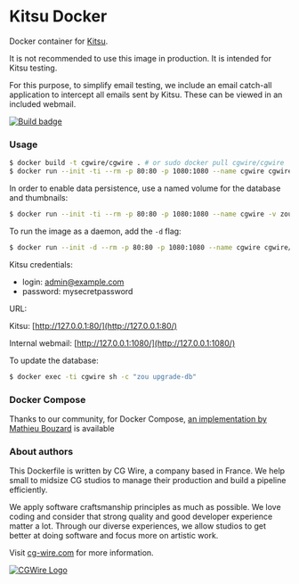 # Kitsu Docker

Docker container for [Kitsu](https://kitsu.cg-wire.com/).

It is not recommended to use this image in production. It is intended for Kitsu
testing.

For this purpose, to simplify email testing, we include an email catch-all
application to intercept all emails sent by Kitsu. These can be viewed in an
included webmail.

[![Build badge](https://app.travis-ci.com/cgwire/cgwire.svg?branch=master)](https://app.travis-ci.com/cgwire/cgwire)

### Usage

```bash
$ docker build -t cgwire/cgwire . # or sudo docker pull cgwire/cgwire
$ docker run --init -ti --rm -p 80:80 -p 1080:1080 --name cgwire cgwire/cgwire
```

In order to enable data persistence, use a named volume for the database and thumbnails:

```bash
$ docker run --init -ti --rm -p 80:80 -p 1080:1080 --name cgwire -v zou-storage:/var/lib/postgresql -v zou-storage:/opt/zou/previews cgwire/cgwire
```

To run the image as a daemon, add the `-d` flag:

```bash
$ docker run --init -d --rm -p 80:80 -p 1080:1080 --name cgwire cgwire/cgwire
```

Kitsu credentials:

* login: admin@example.com
* password: mysecretpassword

URL:

Kitsu: [http://127.0.0.1:80/](http://127.0.0.1:80/)

Internal webmail: [http://127.0.0.1:1080/](http://127.0.0.1:1080/)

To update the database:

```bash
$ docker exec -ti cgwire sh -c "zou upgrade-db"
```

### Docker Compose

Thanks to our community, for Docker Compose, [an implementation by Mathieu Bouzard](https://gitlab.com/mathbou/docker-cgwire)
is available

### About authors

This Dockerfile is written by CG Wire, a company based in France. We help small
to midsize CG studios to manage their production and build a pipeline
efficiently.

We apply software craftsmanship principles as much as possible. We love
coding and consider that strong quality and good developer experience matter a
 lot.
Through our diverse experiences, we allow studios to get better at doing
software and focus more on  artistic work.

Visit [cg-wire.com](https://cg-wire.com) for more information.

[![CGWire Logo](https://zou.cg-wire.com/cgwire.png)](https://cgwire.com)
